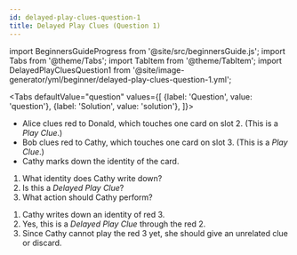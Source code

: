 ```yaml
---
id: delayed-play-clues-question-1
title: Delayed Play Clues (Question 1)
---
```


import BeginnersGuideProgress from '@site/src/beginnersGuide.js';
import Tabs from '@theme/Tabs';
import TabItem from '@theme/TabItem';
import DelayedPlayCluesQuestion1 from '@site/image-generator/yml/beginner/delayed-play-clues-question-1.yml';

<BeginnersGuideProgress part="11" />

<!-- lint disable no-undefined-references -->

<Tabs
  defaultValue="question"
  values={[
    {label: 'Question', value: 'question'},
    {label: 'Solution', value: 'solution'},
  ]}>
<TabItem value="question">

- Alice clues red to Donald, which touches one card on slot 2. (This is a *Play Clue*.)
- Bob clues red to Cathy, which touches one card on slot 3. (This is a *Play Clue*.)
- Cathy marks down the identity of the card.

1. What identity does Cathy write down?
2. Is this a *Delayed Play Clue*?
3. What action should Cathy perform?

</TabItem>
<TabItem value="solution">

1. Cathy writes down an identity of red 3.
2. Yes, this is a *Delayed Play Clue* through the red 2.
3. Since Cathy cannot play the red 3 yet, she should give an unrelated clue or discard.

</TabItem>
</Tabs>

<DelayedPlayCluesQuestion1 />
